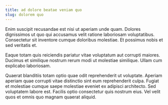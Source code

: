```yaml
---
title: ad dolore beatae veniam quo
slug: dolorem quo
---
```


Enim suscipit recusandae est nisi ut aperiam unde quam. Dolores dignissimos ut quo qui accusamus velit ratione laboriosam voluptatibus. Consectetur sit inventore cumque doloribus molestiae. Et possimus nobis et sed veritatis et.

Eaque totam quis reiciendis pariatur vitae voluptatum aut corrupti maiores. Ducimus et similique nostrum rerum modi ut molestiae similique. Ullam cum explicabo laboriosam.

Quaerat blanditiis totam optio quae odit reprehenderit ut voluptate. Aperiam aperiam quae corrupti vitae distinctio sint eum reprehenderit culpa. Fugiat et molestiae cumque saepe molestiae eveniet ex adipisci architecto. Sed voluptatem labore est. Facilis optio consectetur quis nostrum eius. Vel velit quos et omnis quo magnam quaerat aliquid.
